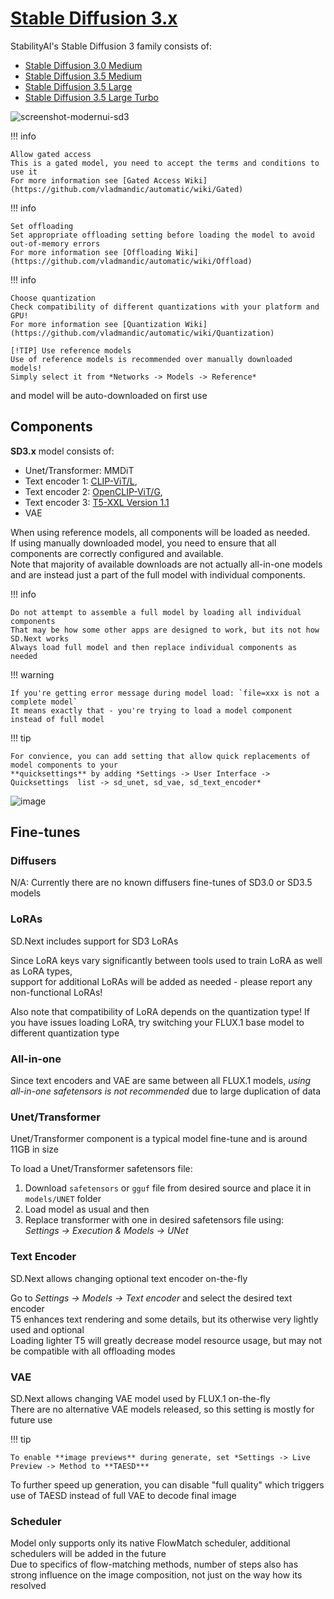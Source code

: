 # [Stable Diffusion 3.x](https://stability.ai/news/stable-diffusion-3-medium)

StabilityAI's Stable Diffusion 3 family consists of:
- [Stable Diffusion 3.0 Medium](https://huggingface.co/stabilityai/stable-diffusion-3-medium-diffusers)
- [Stable Diffusion 3.5 Medium](https://huggingface.co/stabilityai/stable-diffusion-3.5-medium-diffusers)
- [Stable Diffusion 3.5 Large](https://huggingface.co/stabilityai/stable-diffusion-3.5-large)
- [Stable Diffusion 3.5 Large Turbo](https://huggingface.co/stabilityai/stable-diffusion-3.5-large-turbo)

![screenshot-modernui-sd3](https://github.com/user-attachments/assets/1ed02ecc-23e4-4fda-8ae5-2d7393dc530c)

!!! info

    Allow gated access
    This is a gated model, you need to accept the terms and conditions to use it  
    For more information see [Gated Access Wiki](https://github.com/vladmandic/automatic/wiki/Gated)

!!! info

    Set offloading
    Set appropriate offloading setting before loading the model to avoid out-of-memory errors  
    For more information see [Offloading Wiki](https://github.com/vladmandic/automatic/wiki/Offload)  

!!! info

    Choose quantization
    Check compatibility of different quantizations with your platform and GPU!  
    For more information see [Quantization Wiki](https://github.com/vladmandic/automatic/wiki/Quantization)  

    [!TIP] Use reference models
    Use of reference models is recommended over manually downloaded models!  
    Simply select it from *Networks -> Models -> Reference*  
  and model will be auto-downloaded on first use  

## Components

**SD3.x** model consists of:
- Unet/Transformer: MMDiT  
- Text encoder 1: [CLIP-ViT/L](https://huggingface.co/openai/clip-vit-large-patch14),
- Text encoder 2: [OpenCLIP-ViT/G](https://huggingface.co/laion/CLIP-ViT-bigG-14-laion2B-39B-b160k),
- Text encoder 3: [T5-XXL Version 1.1](https://huggingface.co/google/t5-v1_1-xxl)  
- VAE

When using reference models, all components will be loaded as needed.  
If using manually downloaded model, you need to ensure that all components are correctly configured and available.  
Note that majority of available downloads are not actually all-in-one models and are instead just a part of the full model with individual components.

!!! info

    Do not attempt to assemble a full model by loading all individual components  
    That may be how some other apps are designed to work, but its not how SD.Next works  
    Always load full model and then replace individual components as needed  

!!! warning

    If you're getting error message during model load: `file=xxx is not a complete model`  
    It means exactly that - you're trying to load a model component instead of full model  

!!! tip

    For convience, you can add setting that allow quick replacements of model components to your   
    **quicksettings** by adding *Settings -> User Interface -> Quicksettings  list -> sd_unet, sd_vae, sd_text_encoder*

![image](https://github.com/user-attachments/assets/37a6b28f-2b80-4981-bf98-29290352733e)

## Fine-tunes

### Diffusers

N/A: Currently there are no known diffusers fine-tunes of SD3.0 or SD3.5 models

### LoRAs

SD.Next includes support for SD3 LoRAs  

Since LoRA keys vary significantly between tools used to train LoRA as well as LoRA types,  
support for additional LoRAs will be added as needed - please report any non-functional LoRAs!

Also note that compatibility of LoRA depends on the quantization type!
If you have issues loading LoRA, try switching your FLUX.1 base model to different quantization type  

### All-in-one

Since text encoders and VAE are same between all FLUX.1 models, *using all-in-one safetensors is not recommended* due to large duplication of data  

### Unet/Transformer

Unet/Transformer component is a typical model fine-tune and is around 11GB in size  

To load a Unet/Transformer safetensors file:  
1. Download `safetensors` or `gguf` file from desired source and place it in `models/UNET` folder  
2. Load model as usual and then  
3. Replace transformer with one in desired safetensors file using:  
   *Settings -> Execution & Models -> UNet*  

### Text Encoder

SD.Next allows changing optional text encoder on-the-fly  

Go to *Settings -> Models -> Text encoder* and select the desired text encoder  
T5 enhances text rendering and some details, but its otherwise very lightly used and optional  
Loading lighter T5 will greatly decrease model resource usage, but may not be compatible with all offloading modes  

### VAE

SD.Next allows changing VAE model used by FLUX.1 on-the-fly  
There are no alternative VAE models released, so this setting is mostly for future use  

!!! tip

    To enable **image previews** during generate, set *Settings -> Live Preview -> Method to **TAESD***  

To further speed up generation, you can disable "full quality" which triggers use of TAESD instead of full VAE to decode final image  

### Scheduler

Model only supports only its native FlowMatch scheduler, additional schedulers will be added in the future  
Due to specifics of flow-matching methods, number of steps also has strong influence on the image composition, not just on the way how its resolved
